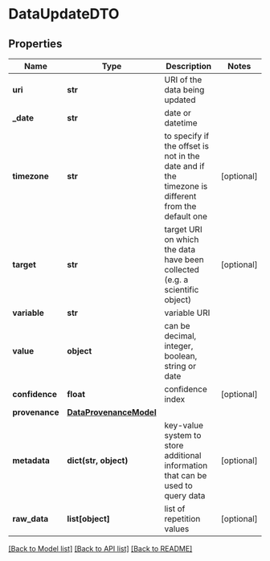 # DataUpdateDTO

## Properties
Name | Type | Description | Notes
------------ | ------------- | ------------- | -------------
**uri** | **str** | URI of the data being updated | 
**_date** | **str** | date or datetime | 
**timezone** | **str** | to specify if the offset is not in the date and if the timezone is different from the default one | [optional] 
**target** | **str** | target URI on which the data have been collected (e.g. a scientific object) | [optional] 
**variable** | **str** | variable URI | 
**value** | **object** | can be decimal, integer, boolean, string or date | 
**confidence** | **float** | confidence index | [optional] 
**provenance** | [**DataProvenanceModel**](DataProvenanceModel.md) |  | 
**metadata** | **dict(str, object)** | key-value system to store additional information that can be used to query data | [optional] 
**raw_data** | **list[object]** | list of repetition values | [optional] 

[[Back to Model list]](../README.md#documentation-for-models) [[Back to API list]](../README.md#documentation-for-api-endpoints) [[Back to README]](../README.md)


